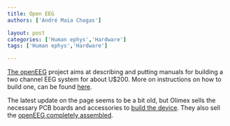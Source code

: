 ```yaml
---
title: Open EEG
authors: ['André Maia Chagas']

layout: post
categories: ['Human ephys','Hardware']
tags: ['Human ephys','Hardware']

---
```


[The openEEG](http://openeeg.sourceforge.net/doc/index.html) project aims at describing and putting manuals for building a two channel EEG system for about U$200.
More on instructions on how to build one, can be found [here](http://openeeg.sourceforge.net/doc/SimpleEEG/).

The latest update on the page seems to be a bit old, but Olimex sells the necessary PCB boards and accessories to [build the device](https://www.olimex.com/Products/EEG/OpenEEG/). They also sell the [openEEG completely assembled](https://www.olimex.com/Products/EEG/OpenEEG/EEG-SMT/open-source-hardware).

